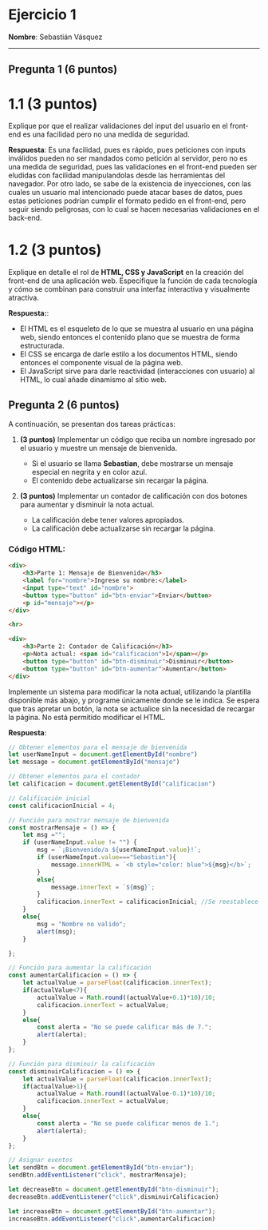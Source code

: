 # Ejercicio 1

**Nombre**: Sebastián Vásquez

---

## Pregunta 1 (6 puntos)

# 1.1 (3 puntos)
Explique por que el realizar validaciones del input del usuario en el front-end es una facilidad pero no una medida de seguridad. 

**Respuesta**:
Es una facilidad, pues es rápido, pues peticiones con inputs inválidos pueden no ser mandados como petición al servidor, pero no es una medida de seguridad, pues las validaciones en el front-end pueden ser eludidas con facilidad manipulandolas desde las herramientas del navegador. Por otro lado, se sabe de la existencia de inyecciones, con las cuales un usuario mal intencionado puede atacar bases de datos, pues estas peticiones podrían cumplir el formato pedido en el front-end, pero seguir siendo peligrosas, con lo cual se hacen necesarias validaciones en el back-end.


# 1.2 (3 puntos)
Explique en detalle el rol de **HTML, CSS y JavaScript** en la creación del front-end de una aplicación web. Especifique la función de cada tecnología y cómo se combinan para construir una interfaz interactiva y visualmente atractiva.

**Respuesta:**:
- El HTML es el esqueleto de lo que se muestra al usuario en una página web, siendo entonces el contenido plano que se muestra de forma estructurada.
- El CSS se encarga de darle estilo a los documentos HTML, siendo entonces el componente visual de la página web.
- El JavaScript sirve para darle reactividad (interacciones con usuario) al HTML, lo cual añade dinamismo al sitio web.


## Pregunta 2 (6 puntos)
A continuación, se presentan dos tareas prácticas:  

1. **(3 puntos)** Implementar un código que reciba un nombre ingresado por el usuario y muestre un mensaje de bienvenida.  
   - Si el usuario se llama **Sebastian**, debe mostrarse un mensaje especial en negrita y en color azul.  
   - El contenido debe actualizarse sin recargar la página.  

2. **(3 puntos)** Implementar un contador de calificación con dos botones para aumentar y disminuir la nota actual.  
   - La calificación debe tener valores apropiados.  
   - La calificación debe actualizarse sin recargar la página.  

### Código HTML:
```html
<div>
    <h3>Parte 1: Mensaje de Bienvenida</h3>
    <label for="nombre">Ingrese su nombre:</label>
    <input type="text" id="nombre">
    <button type="button" id="btn-enviar">Enviar</button>
    <p id="mensaje"></p>
</div>

<hr>

<div>
    <h3>Parte 2: Contador de Calificación</h3>
    <p>Nota actual: <span id="calificacion">1</span></p>
    <button type="button" id="btn-disminuir">Disminuir</button>
    <button type="button" id="btn-aumentar">Aumentar</button>
</div>
```

Implemente un sistema para modificar la nota actual, utilizando la plantilla disponible más abajo, y programe únicamente donde se le indica. Se espera que tras apretar un botón, la nota se actualice sin la necesidad de recargar la página. No está permitido modificar el HTML.

**Respuesta**:
```js
// Obtener elementos para el mensaje de bienvenida
let userNameInput = document.getElementById("nombre")
let message = document.getElementById("mensaje")

// Obtener elementos para el contador
let calificacion = document.getElementById("calificacion")

// Calificación inicial
const calificacionInicial = 4; 

// Función para mostrar mensaje de bienvenida
const mostrarMensaje = () => {
    let msg ="";
    if (userNameInput.value != "") {
        msg = `¡Bienvenido/a ${userNameInput.value}!`;
        if (userNameInput.value==="Sebastian"){
            message.innerHTML = `<b style="color: blue">${msg}</b>`;
        }
        else{
            message.innerText = `${msg}`;
        }
        calificacion.innerText = calificacionInicial; //Se reestablece calificacion para el usuario
    }    
    else{
        msg = "Nombre no valido";
        alert(msg);
    }

};

// Función para aumentar la calificación
const aumentarCalificacion = () => {
    let actualValue = parseFloat(calificacion.innerText);
    if(actualValue<7){
        actualValue = Math.round((actualValue+0.1)*10)/10;
        calificacion.innerText = actualValue;
    }
    else{
        const alerta = "No se puede calificar más de 7.";
        alert(alerta);
    }
};

// Función para disminuir la calificación
const disminuirCalificacion = () => {
    let actualValue = parseFloat(calificacion.innerText);
    if(actualValue>1){
        actualValue = Math.round((actualValue-0.1)*10)/10;
        calificacion.innerText = actualValue;
    }
    else{
        const alerta = "No se puede calificar menos de 1.";
        alert(alerta);
    }
};

// Asignar eventos
let sendBtn = document.getElementById("btn-enviar");
sendBtn.addEventListener("click", mostrarMensaje);

let decreaseBtn = document.getElementById("btn-disminuir");
decreaseBtn.addEventListener("click",disminuirCalificacion)

let increaseBtn = document.getElementById("btn-aumentar");
increaseBtn.addEventListener("click",aumentarCalificacion)
```
